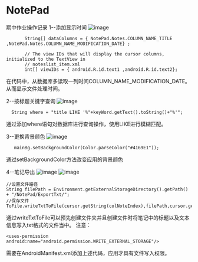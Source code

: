 # NotePad

期中作业操作记录
1--添加显示时间
![image](https://github.com/fjnu-android/NotePad/blob/master/demo/1.png)
```
       String[] dataColumns = { NotePad.Notes.COLUMN_NAME_TITLE ,NotePad.Notes.COLUMN_NAME_MODIFICATION_DATE} ;

       // The view IDs that will display the cursor columns, initialized to the TextView in
       // noteslist_item.xml
       int[] viewIDs = { android.R.id.text1 ,android.R.id.text2};
```     

在代码中，从数据库多读取一列时间COLUMN_NAME_MODIFICATION_DATE。从而显示文件处理时间。


2--按标题关键字查询
![image](https://github.com/fjnu-android/NotePad/blob/master/demo/2.png)
```  
  String where = "title LIKE '%"+keyWord.getText().toString()+"%'";
```  
通过添加where语句对数据库进行查询操作，使用LIKE进行模糊匹配。
  
3--更换背景颜色
![image](https://github.com/fjnu-android/NotePad/blob/master/demo/3.png)
```  
   mainBg.setBackgroundColor(Color.parseColor("#4169E1"));
```  
通过setBackgroundColor方法改变应用的背景颜色
    
4--笔记导出
![image](https://github.com/fjnu-android/NotePad/blob/master/demo/4.png)
![image](https://github.com/fjnu-android/NotePad/blob/master/demo/5.png)
```  
//设置文件路径
String filePath = Environment.getExternalStorageDirectory().getPath() + "/NotePad/ExportTxt/";
//保存文件
ToFile.writeTxtToFile(cursor.getString(colNoteIndex),filePath,cursor.getString(colTitleIndex));
```  
通过writeTxtToFile可以预先创建文件夹并且创建文件时将笔记中的标题以及文本信息写入txt格式的文件当中。
 注意： 
 ```        
 <uses-permission android:name="android.permission.WRITE_EXTERNAL_STORAGE"/>
 ```  
 需要在AndroidManifest.xml添加上述代码，应用才具有文件写入权限。
